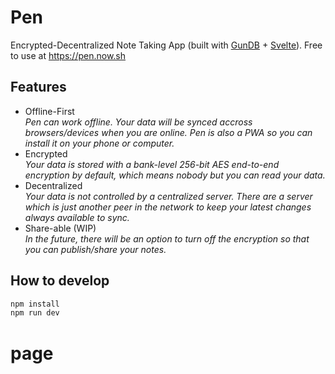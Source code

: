 # Pen

Encrypted-Decentralized Note Taking App (built with [GunDB](https://gun.eco) + [Svelte](https://svelte.dev/)). Free to use at https://pen.now.sh

## Features
- Offline-First  
*Pen can work offline. Your data will be synced accross browsers/devices when you are online. Pen is also a PWA so you can install it on your phone or computer.*
- Encrypted  
*Your data is stored with a bank-level 256-bit AES end-to-end encryption by default, which means nobody but you can read your data.*
- Decentralized   
*Your data is not controlled by a centralized server. There are a server which is just another peer in the network to keep your latest changes always available to sync.*
- Share-able (WIP)  
*In the future, there will be an option to turn off the encryption so that you can publish/share your notes.*

## How to develop
```bash
npm install
npm run dev
```
# page
